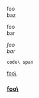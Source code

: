 <!-- http://spec.commonmark.org/0.22/#hard-line-breaks -->

<!--
NOTE
582, 583, 585, 587, 589, 592, 594 are skipped
because Atom automatically strips trailing white space
-->

<!-- http://spec.commonmark.org/0.22/#example-581 -->
foo\
baz

<!-- http://spec.commonmark.org/0.22/#example-584 -->
foo\
     bar

<!-- http://spec.commonmark.org/0.22/#example-586 -->
*foo\
bar*

<!-- http://spec.commonmark.org/0.22/#example-588 -->
`code\
span`

<!-- http://spec.commonmark.org/0.22/#example-590 -->
<a href="foo\
bar">

<!-- http://spec.commonmark.org/0.22/#example-591 -->
foo\

<!-- http://spec.commonmark.org/0.22/#example-593 -->
### foo\
